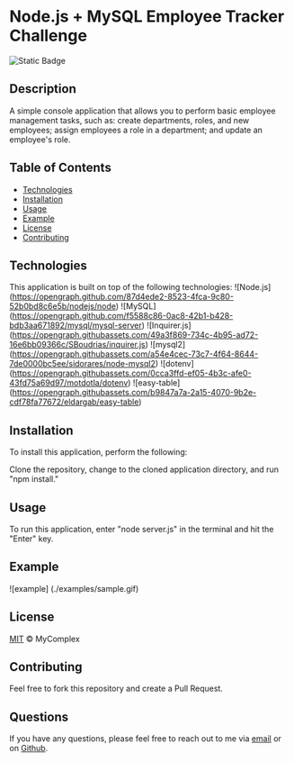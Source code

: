 
# Node.js + MySQL Employee Tracker Challenge

![Static Badge](https://img.shields.io/badge/license-MIT-green)

## Description

A simple console application that allows you to perform basic employee management tasks, such as: create departments, roles, and new employees; assign employees a role in a department; and update an employee's role.

## Table of Contents

- [Technologies](#technologies)
- [Installation](#installation)
- [Usage](#usage)
- [Example](#example)
- [License](#license)
- [Contributing](#contributing)

## Technologies

This application is built on top of the following technologies:
![Node.js] (https://opengraph.github.com/87d4ede2-8523-4fca-9c80-52b0bd8c6e5b/nodejs/node)
![MySQL] (https://opengraph.github.com/f5588c86-0ac8-42b1-b428-bdb3aa671892/mysql/mysql-server)
![Inquirer.js] (https://opengraph.githubassets.com/49a3f869-734c-4b95-ad72-16e6bb09366c/SBoudrias/inquirer.js)
![mysql2] (https://opengraph.githubassets.com/a54e4cec-73c7-4f64-8644-7de0000bc5ee/sidorares/node-mysql2)
![dotenv] (https://opengraph.githubassets.com/0cca3ffd-ef05-4b3c-afe0-43fd75a69d97/motdotla/dotenv)
![easy-table] (https://opengraph.githubassets.com/b9847a7a-2a15-4070-9b2e-cdf78fa77672/eldargab/easy-table)


## Installation

To install this application, perform the following:

Clone the repository, change to the cloned application directory, and run "npm install."

## Usage

To run this application, enter "node server.js" in the terminal and  hit the "Enter" key.

## Example

![example] (./examples/sample.gif)

## License

[MIT](./LICENSE) © MyComplex

## Contributing

Feel free to fork this repository and create a Pull Request.

## Questions

If you have any questions, please feel free to reach out to me via [email](mailto:jo_nez@hotmail.com) or on [Github](https://github.com/MyComplex/).

